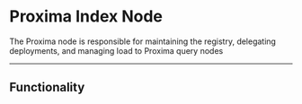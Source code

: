 # Proxima Index Node

The Proxima node is responsible for maintaining the registry, delegating deployments, and managing load to Proxima query nodes



------


## Functionality

